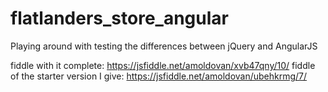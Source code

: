 # flatlanders_store_angular
Playing around with testing the differences between jQuery and AngularJS

fiddle with it complete: https://jsfiddle.net/amoldovan/xvb47qny/10/
fiddle of the starter version I give: https://jsfiddle.net/amoldovan/ubehkrmg/7/
